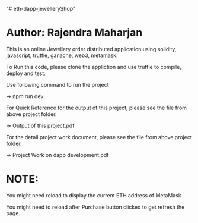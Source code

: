"# eth-dapp-jewelleryShop"

# Author: Rajendra Maharjan #

This is an online Jewellery order distributed application using solidity, javascript, truffle, ganache, web3, metamask.

To Run this code, please clone the appliction and use truffle to compile, deploy and test.

Use following command to run the project

-> npm run dev 

For Quick Reference for the output of this project, please see the file from above project folder.

-> Output of this project.pdf

For the detail project work document, please see the file from above project folder.

-> Project Work on dapp development.pdf

# NOTE: #

You might need reload to display the current ETH address of MetaMask

You might need to reload after Purchase button clicked to get refresh the page.

